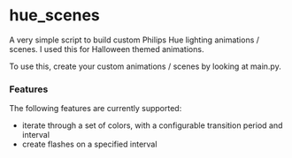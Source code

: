 # hue_scenes

A very simple script to build custom Philips Hue lighting animations / scenes. I used this for Halloween themed animations.

To use this, create your custom animations / scenes by looking at main.py.


### Features
The following features are currently supported:

- iterate through a set of colors, with a configurable transition period and interval
- create flashes on a specified interval